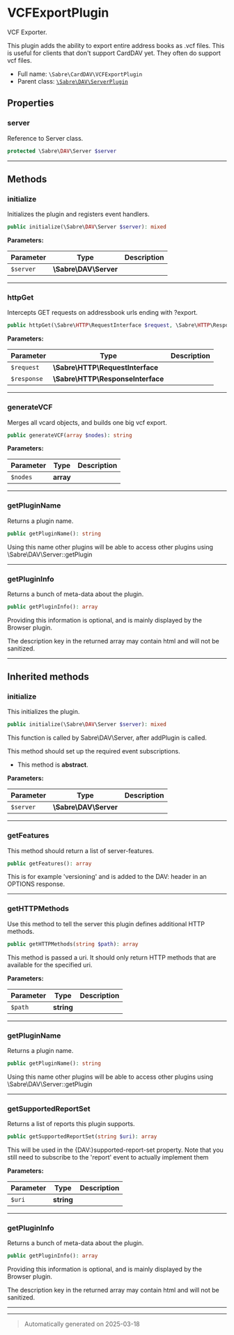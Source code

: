 
# VCFExportPlugin

VCF Exporter.

This plugin adds the ability to export entire address books as .vcf files.
This is useful for clients that don't support CardDAV yet. They often do
support vcf files.

* Full name: `\Sabre\CardDAV\VCFExportPlugin`
* Parent class: [`\Sabre\DAV\ServerPlugin`](../DAV/ServerPlugin.md)



## Properties


### server

Reference to Server class.

```php
protected \Sabre\DAV\Server $server
```






***

## Methods


### initialize

Initializes the plugin and registers event handlers.

```php
public initialize(\Sabre\DAV\Server $server): mixed
```








**Parameters:**

| Parameter | Type | Description |
|-----------|------|-------------|
| `$server` | **\Sabre\DAV\Server** |  |





***

### httpGet

Intercepts GET requests on addressbook urls ending with ?export.

```php
public httpGet(\Sabre\HTTP\RequestInterface $request, \Sabre\HTTP\ResponseInterface $response): bool
```








**Parameters:**

| Parameter | Type | Description |
|-----------|------|-------------|
| `$request` | **\Sabre\HTTP\RequestInterface** |  |
| `$response` | **\Sabre\HTTP\ResponseInterface** |  |





***

### generateVCF

Merges all vcard objects, and builds one big vcf export.

```php
public generateVCF(array $nodes): string
```








**Parameters:**

| Parameter | Type | Description |
|-----------|------|-------------|
| `$nodes` | **array** |  |





***

### getPluginName

Returns a plugin name.

```php
public getPluginName(): string
```

Using this name other plugins will be able to access other plugins
using \Sabre\DAV\Server::getPlugin










***

### getPluginInfo

Returns a bunch of meta-data about the plugin.

```php
public getPluginInfo(): array
```

Providing this information is optional, and is mainly displayed by the
Browser plugin.

The description key in the returned array may contain html and will not
be sanitized.










***


## Inherited methods


### initialize

This initializes the plugin.

```php
public initialize(\Sabre\DAV\Server $server): mixed
```

This function is called by Sabre\DAV\Server, after
addPlugin is called.

This method should set up the required event subscriptions.


* This method is **abstract**.



**Parameters:**

| Parameter | Type | Description |
|-----------|------|-------------|
| `$server` | **\Sabre\DAV\Server** |  |





***

### getFeatures

This method should return a list of server-features.

```php
public getFeatures(): array
```

This is for example 'versioning' and is added to the DAV: header
in an OPTIONS response.










***

### getHTTPMethods

Use this method to tell the server this plugin defines additional
HTTP methods.

```php
public getHTTPMethods(string $path): array
```

This method is passed a uri. It should only return HTTP methods that are
available for the specified uri.






**Parameters:**

| Parameter | Type | Description |
|-----------|------|-------------|
| `$path` | **string** |  |





***

### getPluginName

Returns a plugin name.

```php
public getPluginName(): string
```

Using this name other plugins will be able to access other plugins
using \Sabre\DAV\Server::getPlugin










***

### getSupportedReportSet

Returns a list of reports this plugin supports.

```php
public getSupportedReportSet(string $uri): array
```

This will be used in the {DAV:}supported-report-set property.
Note that you still need to subscribe to the 'report' event to actually
implement them






**Parameters:**

| Parameter | Type | Description |
|-----------|------|-------------|
| `$uri` | **string** |  |





***

### getPluginInfo

Returns a bunch of meta-data about the plugin.

```php
public getPluginInfo(): array
```

Providing this information is optional, and is mainly displayed by the
Browser plugin.

The description key in the returned array may contain html and will not
be sanitized.










***


***
> Automatically generated on 2025-03-18
